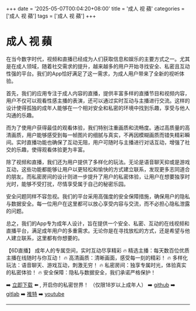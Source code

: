 +++
date = '2025-05-07T00:04:20+08:00'
title = '成人 视 蘋'
categories = ['成人 视 蘋']
tags = ['成人 视 蘋']
+++

# 成人 视 蘋

在当今数字时代，视频和直播已经成为人们获取信息和娱乐的主要方式之一。尤其是在成人领域，随着社交需求的提升，越来越多的用户开始寻找安全、私密且互动性强的平台。我们的App恰好满足了这一需求，为成人用户带来了全新的视听体验。

首先，我们的应用专注于成人内容的直播，提供丰富多样的直播节目和视频内容，用户不仅可以观看性感主播的表演，还可以通过实时互动与主播进行交流。这样的设计使得孤独的成年人能够在一个相对安全和私密的环境中找到乐趣，享受与他人沟通的乐趣。

而为了使用户获得最佳的观看体验，我们特别注重画质和流畅度。通过高质量的高清画质，用户能够感受到每一帧图片的细腻与真实，不再因模糊画质而错失精彩瞬间。实时直播功能也确保了互动无阻，用户可随时与主播进行对话互动，增强了社交的乐趣，使得观看体验更为丰富。

除了视频和直播，我们还为用户提供了多样化的玩法。无论是语音聊天抑或是游戏互动，这些功能都能够让用户以更轻松和愉快的方式建立联系，发现更多志同道合的朋友。而私密房间的设计则进一步提升了用户的私密体验，让用户在想要独享时光时，能够不受打扰，尽情享受属于自己的秘密乐园。

安全问题同样不容忽视。我们的平台采用高强度的安全保障措施，确保用户的隐私与数据安全。每一位用户在这里都可以放心享受内容与交流，而不必担心隐私泄露的问题。

总之，我们的App专为成年人设计，旨在提供一个安全、私密、互动的在线视频和直播平台，满足成年用户的多重需求。无论你是在寻找放松的方式，还是希望与他人建立联系，这里都有你想要的。

【6D直播】
成年人的专属空间，实时互动尽享精彩
🔥 精选主播：每天数百位优质主播在线随时与你互动！
🔥 高清画质：清晰画面，感受每一刻的精彩！
🔥 多样化玩法：语音聊天、游戏互动，刺激无穷！
🔥 私密房间：独享专属时光，体验真实的私密体验！
🔥 安全保障：隐私与数据安全，我们承诺严格保护！

➡️ [立即下载](https://down123.s3.ap-east-1.amazonaws.com/down/down.html?channelCode=blog) ⬅️ , 开启你的私密世界！
（仅限18岁以上成年人）
➡️ [github](https://aldult-live.github.io/)
➡️ [gitlab](https://seo-09598d.gitlab.io/)
➡️ [推特](https://x.com/wegame33)
➡️ [youtube](https://www.youtube.com/@6Dlive)

---
